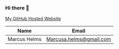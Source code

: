 ### Hi there 👋




[My GitHub Hosted Website](https://employee777.github.io/)

| Name     | Email          |
| -------- | -------------- |
| Marcus Helms | Marcusa.helms@gmail.com |

